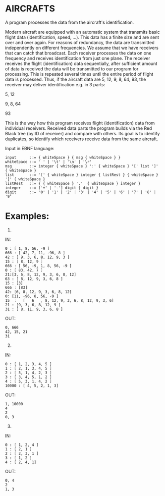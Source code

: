 # AIRCRAFTS
A program processes the data from the aircraft's identification.

Modern aircraft are equipped with an automatic system that transmits basic flight data (identification, speed, ...).
This data has a finite size and are sent over and over again. For reasons of redundancy, the data are transmitted independently on different frequencies.
We assume that we have receivers that can catch that broadcast. Each receiver processes the data on one frequency and receives identification from just one plane. The receiver receives the flight (identification) data sequentially, after sufficient amount
of data is received the data will be transmitted to our program for processing. This is repeated several times until the entire
period of flight data is processed. Thus, if the aircraft data are 5, 12, 9, 8, 64, 93, the receiver may deliver identification e.g. in 3 parts:

5, 12

9, 8, 64

93

This is the way how this program receives flight (identification) data from individual receivers. Received data parts the program builds via the Red Black tree (by ID of receiver) and compare with others. Its goal is to identify duplicates, so identify which receivers receive data from the same aircraft.  

Input in EBNF language:
    
    input      ::= { whiteSpace } { msg { whiteSpace } }
    whiteSpace ::= ' ' | '\t' | '\n' | '\r'
    msg        ::= integer { whiteSpace } ':' { whiteSpace } '[' list ']' { whiteSpace }
    list       ::= '[' { whiteSpace } integer { listRest } { whiteSpace } ']' { whiteSpace }             
    listRest   ::= { { whiteSpace } ','  { whiteSpace } integer }
    integer    ::= ['+' | '-'] digit { digit }
    digit      ::= '0' | '1' | '2' | '3' | '4' | '5' | '6' | '7' | '8' | '9'


# Examples:
1)

IN:

    0 : [ 1, 8, 56, -9 ]
    666 : [ 42, 7, 11, -96, 8 ]
    42 : [ 9, 3, 6, 8, 12, 9, 3 ]
    15 : [ 8, 12, 9 ]
    666 : [ 56, -9, 1, 8, 56, -9 ]
    0 : [ 83, 42, 7 ]
    21:[3, 6, 8, 12, 9, 3, 6, 8, 12]
    63 : [ 8, 12, 9, 3, 6, 8 ]
    15 : [3]
    666 : [83]
    42: [6, 8, 12, 9, 3, 6, 8, 12]
    0: [11, -96, 8, 56, -9 ]
    15  :   [   6   , 8, 12, 9, 3, 6, 8, 12, 9, 3, 6]
    21 : [9, 3, 6, 8, 12, 9 ]
    31 : [ 8, 11, 9, 3, 6, 8 ]
        
OUT:

    0, 666
    42, 15, 21
    31

2)

IN:

    0 : [ 1, 2, 3, 4, 5 ]
    1 : [ 2, 1, 3, 4, 5 ]
    2 : [ 5, 1, 4, 2, 3 ]
    3 : [ 3, 4, 5, 1, 2 ]
    4 : [ 5, 3, 1, 4, 2 ]
    10000 : [ 4, 5, 2, 1, 3]

OUT:

    1, 10000
    4
    2
    0, 3

3)

IN:

    0 : [ 1, 2, 4 ]
    1 : [ 2, 1 ]
    2 : [ 2, 3, 1 ]
    3 : [ 1, 2 ]
    4 : [ 2, 4, 1]
   
OUT:

    0, 4
    2
    1, 3

